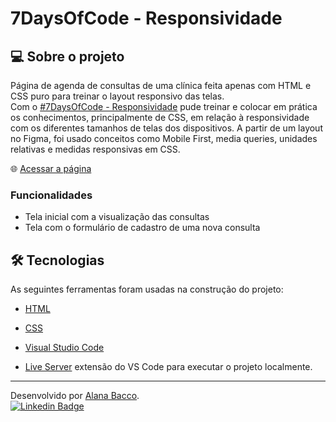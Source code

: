 # 7DaysOfCode - Responsividade

## 💻 Sobre o projeto

Página de agenda de consultas de uma clínica feita apenas com HTML e CSS puro para treinar o layout responsivo das telas. <br />
Com o [#7DaysOfCode - Responsividade](https://7daysofcode.io/matricula/responsividade) pude treinar e colocar em prática os conhecimentos, principalmente de CSS, em relação à responsividade com os diferentes tamanhos de telas dos dispositivos. A partir de um layout no Figma, foi usado conceitos como Mobile First, media queries, unidades relativas e medidas responsivas em CSS.

🌐 [Acessar a página](https://alanabacco.github.io/7DaysOfCode-Responsividade/)

### Funcionalidades

- Tela inicial com a visualização das consultas
- Tela com o formulário de cadastro de uma nova consulta

## 🛠 Tecnologias

As seguintes ferramentas foram usadas na construção do projeto:

- [HTML](https://developer.mozilla.org/pt-BR/docs/Web/HTML)
- [CSS](https://developer.mozilla.org/pt-BR/docs/Web/CSS)
- [Visual Studio Code](https://code.visualstudio.com/)

- [Live Server](https://marketplace.visualstudio.com/items?itemName=ritwickdey.LiveServer) extensão do VS Code para executar o projeto localmente.

---

Desenvolvido por [Alana Bacco](https://github.com/alanabacco). <br />
[![Linkedin Badge](https://img.shields.io/badge/-Linkedin-blue?style=flat-square&logo=Linkedin&logoColor=white&link=https://www.linkedin.com/in/alana-bacco/)](https://www.linkedin.com/in/alana-bacco/)
